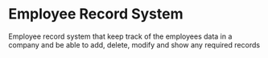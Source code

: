# Employee Record System

Employee record system that keep track of the employees
data in a company and be able to add, delete, modify
and show any required records
